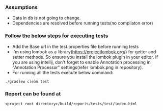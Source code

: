 ### Assumptions
* Data in db is not going to change.
* Dependencies are resolved before running tests(no compilaton error)

### Follow the below steps for executing tests
* Add the Base url in the test.properties file before running tests
* I'm using lombok as a library(https://projectlombok.org/) for getter and setter methods.
So ensure you install the lombok plugin in your editor. If you are using intellij, don't 
forget to enable Annotation processing in "Annotation Processor" settings(refer lombok.png in repository).
* For running all the tests execute below command:
```
./gradlew clean test
```
### Report can be found at
 ```<project root directory>/build/reports/tests/test/index.html```